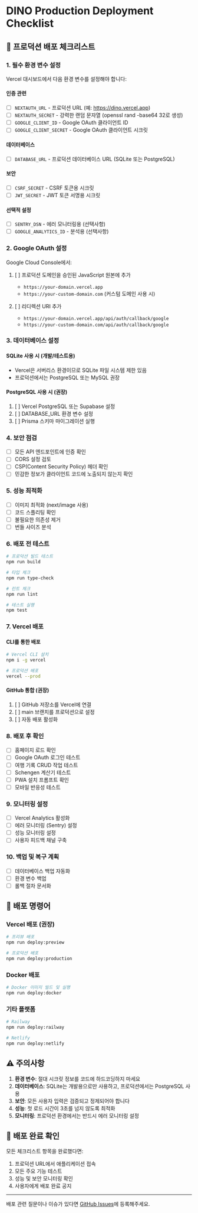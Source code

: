# DINO Production Deployment Checklist

## 🚀 프로덕션 배포 체크리스트

### 1. 필수 환경 변수 설정

Vercel 대시보드에서 다음 환경 변수를 설정해야 합니다:

#### 인증 관련

- [ ] `NEXTAUTH_URL` - 프로덕션 URL (예: https://dino.vercel.app)
- [ ] `NEXTAUTH_SECRET` - 강력한 랜덤 문자열 (openssl rand -base64 32로 생성)
- [ ] `GOOGLE_CLIENT_ID` - Google OAuth 클라이언트 ID
- [ ] `GOOGLE_CLIENT_SECRET` - Google OAuth 클라이언트 시크릿

#### 데이터베이스

- [ ] `DATABASE_URL` - 프로덕션 데이터베이스 URL (SQLite 또는 PostgreSQL)

#### 보안

- [ ] `CSRF_SECRET` - CSRF 토큰용 시크릿
- [ ] `JWT_SECRET` - JWT 토큰 서명용 시크릿

#### 선택적 설정

- [ ] `SENTRY_DSN` - 에러 모니터링용 (선택사항)
- [ ] `GOOGLE_ANALYTICS_ID` - 분석용 (선택사항)

### 2. Google OAuth 설정

Google Cloud Console에서:

1. [ ] 프로덕션 도메인을 승인된 JavaScript 원본에 추가
   - `https://your-domain.vercel.app`
   - `https://your-custom-domain.com` (커스텀 도메인 사용 시)

2. [ ] 리디렉션 URI 추가
   - `https://your-domain.vercel.app/api/auth/callback/google`
   - `https://your-custom-domain.com/api/auth/callback/google`

### 3. 데이터베이스 설정

#### SQLite 사용 시 (개발/테스트용)

- Vercel은 서버리스 환경이므로 SQLite 파일 시스템 제한 있음
- 프로덕션에서는 PostgreSQL 또는 MySQL 권장

#### PostgreSQL 사용 시 (권장)

1. [ ] Vercel PostgreSQL 또는 Supabase 설정
2. [ ] DATABASE_URL 환경 변수 설정
3. [ ] Prisma 스키마 마이그레이션 실행

### 4. 보안 점검

- [ ] 모든 API 엔드포인트에 인증 확인
- [ ] CORS 설정 검토
- [ ] CSP(Content Security Policy) 헤더 확인
- [ ] 민감한 정보가 클라이언트 코드에 노출되지 않는지 확인

### 5. 성능 최적화

- [ ] 이미지 최적화 (next/image 사용)
- [ ] 코드 스플리팅 확인
- [ ] 불필요한 의존성 제거
- [ ] 번들 사이즈 분석

### 6. 배포 전 테스트

```bash
# 프로덕션 빌드 테스트
npm run build

# 타입 체크
npm run type-check

# 린트 체크
npm run lint

# 테스트 실행
npm test
```

### 7. Vercel 배포

#### CLI를 통한 배포

```bash
# Vercel CLI 설치
npm i -g vercel

# 프로덕션 배포
vercel --prod
```

#### GitHub 통합 (권장)

1. [ ] GitHub 저장소를 Vercel에 연결
2. [ ] main 브랜치를 프로덕션으로 설정
3. [ ] 자동 배포 활성화

### 8. 배포 후 확인

- [ ] 홈페이지 로드 확인
- [ ] Google OAuth 로그인 테스트
- [ ] 여행 기록 CRUD 작업 테스트
- [ ] Schengen 계산기 테스트
- [ ] PWA 설치 프롬프트 확인
- [ ] 모바일 반응성 테스트

### 9. 모니터링 설정

- [ ] Vercel Analytics 활성화
- [ ] 에러 모니터링 (Sentry) 설정
- [ ] 성능 모니터링 설정
- [ ] 사용자 피드백 채널 구축

### 10. 백업 및 복구 계획

- [ ] 데이터베이스 백업 자동화
- [ ] 환경 변수 백업
- [ ] 롤백 절차 문서화

## 📝 배포 명령어

### Vercel 배포 (권장)

```bash
# 프리뷰 배포
npm run deploy:preview

# 프로덕션 배포
npm run deploy:production
```

### Docker 배포

```bash
# Docker 이미지 빌드 및 실행
npm run deploy:docker
```

### 기타 플랫폼

```bash
# Railway
npm run deploy:railway

# Netlify
npm run deploy:netlify
```

## ⚠️ 주의사항

1. **환경 변수**: 절대 시크릿 정보를 코드에 하드코딩하지 마세요
2. **데이터베이스**: SQLite는 개발용으로만 사용하고, 프로덕션에서는 PostgreSQL 사용
3. **보안**: 모든 사용자 입력은 검증되고 정제되어야 합니다
4. **성능**: 첫 로드 시간이 3초를 넘지 않도록 최적화
5. **모니터링**: 프로덕션 환경에서는 반드시 에러 모니터링 설정

## 🎯 배포 완료 확인

모든 체크리스트 항목을 완료했다면:

1. 프로덕션 URL에서 애플리케이션 접속
2. 모든 주요 기능 테스트
3. 성능 및 보안 모니터링 확인
4. 사용자에게 배포 완료 공지

---

배포 관련 질문이나 이슈가 있다면 [GitHub Issues](https://github.com/your-repo/issues)에 등록해주세요.
